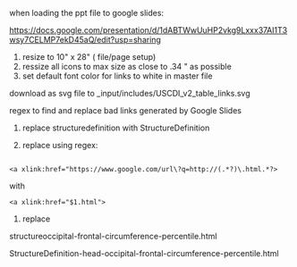 when loading the ppt file to google slides: 

https://docs.google.com/presentation/d/1dABTWwUuHP2vkg9Lxxx37AI1T3wsy7CELMP7ekD45aQ/edit?usp=sharing

1. resize to 10" x 28"  ( file/page setup)
1. ressize all icons to max size as close to .34 " as possible
1. set default font color for links to white in master file


download as svg file to _input/includes/USCDI_v2_table_links.svg

regex to find and replace bad links generated by Google Slides

1. replace structuredefinition with StructureDefinition

1. replace using regex:

~~~

<a xlink:href="https://www.google.com/url\?q=http://(.*?)\.html.*?>

~~~

with

~~~
<a xlink:href="$1.html">

~~~


1. replace

 structureoccipital-frontal-circumference-percentile.html

 StructureDefinition-head-occipital-frontal-circumference-percentile.html